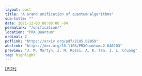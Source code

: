 ```yaml
---
layout: post
title: "A Grand unification of quantum algorithms"
sub-title: ""
date: 2021-12-03 00:00:00 -04
permalink: "/unification/"
location: "PRX Quantum"
ordinal: 2
pdflink: "https://arxiv.org/pdf/2105.02859"
abslink: "https://doi.org/10.1103/PRXQuantum.2.040203"
preview: "J. M. Martyn, Z. M. Rossi, A. K. Tan, I. L. Chuang"
tag: highlight
---
```

[\[PDF\]](https://arxiv.org/pdf/2105.02859)
